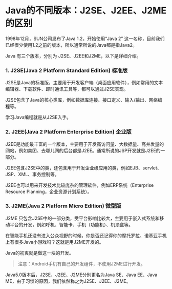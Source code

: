 # Java的不同版本：J2SE、J2EE、J2ME的区别

1998年12月，SUN公司发布了Java 1.2，开始使用“Java 2” 这一名称，目前我们已经很少使用1.2之前的版本，所以通常所说的Java都是指Java2。

Java 有三个版本，分别为 J2SE、J2EE和J2ME，以下是详细介绍。

### 1. J2SE(Java 2 Platform Standard Edition) 标准版

J2SE是Java的标准版，主要用于开发客户端（桌面应用软件），例如常用的文本编辑器、下载软件、即时通讯工具等，都可以通过J2SE实现。

J2SE包含了Java的核心类库，例如数据库连接、接口定义、输入/输出、网络编程等。

学习Java编程就是从J2SE入手。

### 2. J2EE(Java 2 Platform Enterprise Edition) 企业版

J2EE是功能最丰富的一个版本，主要用于开发高访问量、大数据量、高并发量的网站，例如美团、去哪儿网的后台都是J2EE。通常所说的JSP开发就是J2EE的一部分。

J2EE包含J2SE中的类，还包含用于开发企业级应用的类，例如EJB、servlet、JSP、XML、事务控制等。

J2EE也可以用来开发技术比较庞杂的管理软件，例如ERP系统（Enterprise Resource Planning，企业资源计划系统）。

### 3. J2ME(Java 2 Platform Micro Edition) 微型版

J2ME 只包含J2SE中的一部分类，受平台影响比较大，主要用于嵌入式系统和移动平台的开发，例如呼机、智能卡、手机（功能机）、机顶盒等。

在智能手机还没有进入公众视野的时候，你是否还记得你的摩托罗拉、诺基亚手机上有很多Java小游戏吗？这就是用J2ME开发的。

Java的初衷就是做这一块的开发。

> 注意：Android手机有自己的开发组件，不使用J2ME进行开发。

Java5.0版本后，J2SE、J2EE、J2ME分别更名为Java SE、Java EE、Java ME，由于习惯的原因，我们依然称之为J2SE、J2EE、J2ME。